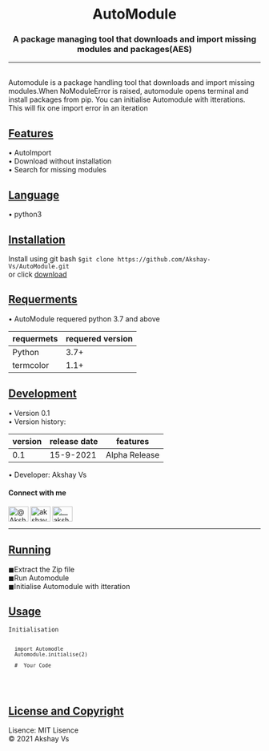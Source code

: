 <h1 align="center"> <br>AutoModule
 </h1>
<h3 align="center">A package managing tool that downloads and import missing modules and packages(AES)</h3>

______

<pr><br>
  Automodule is a package handling tool that downloads and import missing modules.When NoModuleError is raised, automodule opens terminal and install packages from pip.
  You can initialise Automodule with itterations. This will fix one import error in an iteration
</pr>
<br>

<h2 align="left"><u><b>Features</b></u></h2>
  &bull; AutoImport<br>
  &bull; Download without installation<br>
  &bull; Search for missing modules <br>
  
 <h2 align='left'><u><b>Language</b></u></h2>
 &bull; python3
 <br>
 
 <h2 align='left'><u><b>Installation</b></u></h2>
 <p>Install using git bash 
 <code>$git clone https://github.com/Akshay-Vs/AutoModule.git</code>
  <br>or click <a href="https://github.com/Akshay-Vs/AutoModule/archive/refs/heads/main.zip">download</a>
 
 <h2 align='left'><u><b>Requerments</b></u></h2>
 &bull; AutoModule requered python 3.7 and above<br>
  
| requermets | requered version |
| ---------  | ---------------- |
| Python     | 3.7+             |
| termcolor  | 1.1+             |

<h2 align='left'><u><b>Development</b></u></h2>
&bull; Version 0.1<br>
&bull; Version history:
<tab>

| version | release date |features|
|---------|--------------|--------|
| 0.1     |   15-9-2021  |Alpha Release


&bull; Developer: Akshay Vs<br>
<h4 align="left"><b>Connect with me</b></h4>
<p align="left">
<a href="https://twitter.com/@Akshayv69128812" target="blank"><img align="center" src="https://raw.githubusercontent.com/rahuldkjain/github-profile-readme-generator/master/src/images/icons/Social/twitter.svg" alt="@Akshayv69128812" height="30" width="40" /></a>
<a href="https://stackoverflow.com/users/akshay-vs" target="blank"><img align="center" src="https://raw.githubusercontent.com/rahuldkjain/github-profile-readme-generator/master/src/images/icons/Social/stack-overflow.svg" alt="akshay-vs" height="30" width="40" /></a>
<a href="https://instagram.com/__akshay_v5__" target="blank"><img align="center" src="https://raw.githubusercontent.com/rahuldkjain/github-profile-readme-generator/master/src/images/icons/Social/instagram.svg" alt="__akshay_v5__" height="30" width="40" /></a>
</p>


_____________

<h2 align='left'><u><b>Running</b></u></h2>
&#9724;Extract the Zip file<br>
&#9724;Run Automodule<br>
&#9724;Initialise Automodule with itteration</i><br>


<h2 align='left'><u><b>Usage</b></u></h2>
<code>Initialisation
 
 
      import Automodle
      Automodule.initialise(2)

      #__Your Code__
</code>
<br>



<h2 align='left'><u><b>License and Copyright</b></u></h2>
Lisence: MIT Lisence<br>
&#169; 2021 Akshay Vs

